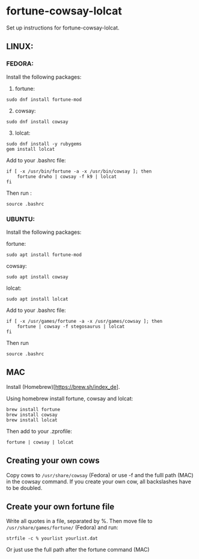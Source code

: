 # fortune-cowsay-lolcat
Set up instructions for fortune-cowsay-lolcat.


## LINUX:

### FEDORA:

Install the following packages:

1. fortune: 
```
sudo dnf install fortune-mod 
```

2. cowsay: 
```
sudo dnf install cowsay
```

3. lolcat: 
```
sudo dnf install -y rubygems
gem install lolcat
```

Add to your .bashrc file:

```
if [ -x /usr/bin/fortune -a -x /usr/bin/cowsay ]; then
	fortune drwho | cowsay -f k9 | lolcat
fi
```
Then run :
```
source .bashrc
``` 


### UBUNTU:

Install the following packages:

fortune: 
```
sudo apt install fortune-mod 
```

cowsay: 
```
sudo apt install cowsay
```

lolcat: 
```
sudo apt install lolcat
```

Add to your .bashrc file:

```
if [ -x /usr/games/fortune -a -x /usr/games/cowsay ]; then
	fortune | cowsay -f stegosaurus | lolcat
fi
```

Then run 
```
source .bashrc
``` 

## MAC

Install (Homebrew)[https://brew.sh/index_de].

Using homebrew install fortune, cowsay and lolcat:

```
brew install fortune
brew install cowsay 
brew install lolcat
```

Then add to your .zprofile:

```
fortune | cowsay | lolcat
```

## Creating your own cows
Copy cows to `/usr/share/cowsay` (Fedora) or use -f and the fulll path (MAC) in the cowsay command.
If you create your own cow, all backslashes have to be doubled. 

## Create your own fortune file

Write all quotes in a file, separated by %. Then move file to `/usr/share/games/fortune/` (Fedora) and run: 
```
strfile -c % yourlist yourlist.dat
```
Or just use the full path after the fortune command (MAC)
